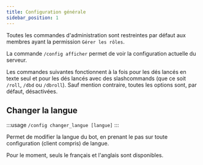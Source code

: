```yaml
---
title: Configuration générale
sidebar_position: 1
---
```

Toutes les commandes d'administration sont restreintes par défaut aux membres ayant la permission `Gérer les rôles`.

La commande `/config afficher` permet de voir la configuration actuelle du serveur.

Les commandes suivantes fonctionnent à la fois pour les dés lancés en texte seul et pour les dés lancés avec des slashcommands (que ce soit `/roll`, `/dbd` ou `/dbroll`).
Sauf mention contraire, toutes les options sont, par défaut, désactivées.

## Changer la langue

:::usage 
`/config changer_langue [langue]` 
:::

Permet de modifier la langue du bot, en prenant le pas sur toute configuration (client compris) de langue.

Pour le moment, seuls le français et l'anglais sont disponibles.

